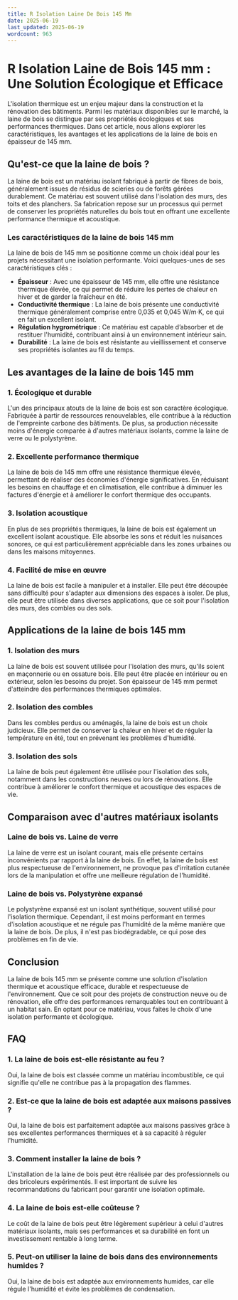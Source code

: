 ```yaml
---
title: R Isolation Laine De Bois 145 Mm
date: 2025-06-19
last_updated: 2025-06-19
wordcount: 963
---
```


# R Isolation Laine de Bois 145 mm : Une Solution Écologique et Efficace

L'isolation thermique est un enjeu majeur dans la construction et la rénovation des bâtiments. Parmi les matériaux disponibles sur le marché, la laine de bois se distingue par ses propriétés écologiques et ses performances thermiques. Dans cet article, nous allons explorer les caractéristiques, les avantages et les applications de la laine de bois en épaisseur de 145 mm.

## Qu'est-ce que la laine de bois ?

La laine de bois est un matériau isolant fabriqué à partir de fibres de bois, généralement issues de résidus de scieries ou de forêts gérées durablement. Ce matériau est souvent utilisé dans l'isolation des murs, des toits et des planchers. Sa fabrication repose sur un processus qui permet de conserver les propriétés naturelles du bois tout en offrant une excellente performance thermique et acoustique.

### Les caractéristiques de la laine de bois 145 mm

La laine de bois de 145 mm se positionne comme un choix idéal pour les projets nécessitant une isolation performante. Voici quelques-unes de ses caractéristiques clés :

- **Épaisseur** : Avec une épaisseur de 145 mm, elle offre une résistance thermique élevée, ce qui permet de réduire les pertes de chaleur en hiver et de garder la fraîcheur en été.
- **Conductivité thermique** : La laine de bois présente une conductivité thermique généralement comprise entre 0,035 et 0,045 W/m·K, ce qui en fait un excellent isolant.
- **Régulation hygrométrique** : Ce matériau est capable d’absorber et de restituer l'humidité, contribuant ainsi à un environnement intérieur sain.
- **Durabilité** : La laine de bois est résistante au vieillissement et conserve ses propriétés isolantes au fil du temps.

## Les avantages de la laine de bois 145 mm

### 1. Écologique et durable

L'un des principaux atouts de la laine de bois est son caractère écologique. Fabriquée à partir de ressources renouvelables, elle contribue à la réduction de l'empreinte carbone des bâtiments. De plus, sa production nécessite moins d'énergie comparée à d'autres matériaux isolants, comme la laine de verre ou le polystyrène.

### 2. Excellente performance thermique

La laine de bois de 145 mm offre une résistance thermique élevée, permettant de réaliser des économies d'énergie significatives. En réduisant les besoins en chauffage et en climatisation, elle contribue à diminuer les factures d'énergie et à améliorer le confort thermique des occupants.

### 3. Isolation acoustique

En plus de ses propriétés thermiques, la laine de bois est également un excellent isolant acoustique. Elle absorbe les sons et réduit les nuisances sonores, ce qui est particulièrement appréciable dans les zones urbaines ou dans les maisons mitoyennes.

### 4. Facilité de mise en œuvre

La laine de bois est facile à manipuler et à installer. Elle peut être découpée sans difficulté pour s'adapter aux dimensions des espaces à isoler. De plus, elle peut être utilisée dans diverses applications, que ce soit pour l'isolation des murs, des combles ou des sols.

## Applications de la laine de bois 145 mm

### 1. Isolation des murs

La laine de bois est souvent utilisée pour l'isolation des murs, qu'ils soient en maçonnerie ou en ossature bois. Elle peut être placée en intérieur ou en extérieur, selon les besoins du projet. Son épaisseur de 145 mm permet d'atteindre des performances thermiques optimales.

### 2. Isolation des combles

Dans les combles perdus ou aménagés, la laine de bois est un choix judicieux. Elle permet de conserver la chaleur en hiver et de réguler la température en été, tout en prévenant les problèmes d'humidité.

### 3. Isolation des sols

La laine de bois peut également être utilisée pour l'isolation des sols, notamment dans les constructions neuves ou lors de rénovations. Elle contribue à améliorer le confort thermique et acoustique des espaces de vie.

## Comparaison avec d'autres matériaux isolants

### Laine de bois vs. Laine de verre

La laine de verre est un isolant courant, mais elle présente certains inconvénients par rapport à la laine de bois. En effet, la laine de bois est plus respectueuse de l'environnement, ne provoque pas d'irritation cutanée lors de la manipulation et offre une meilleure régulation de l'humidité.

### Laine de bois vs. Polystyrène expansé

Le polystyrène expansé est un isolant synthétique, souvent utilisé pour l'isolation thermique. Cependant, il est moins performant en termes d'isolation acoustique et ne régule pas l'humidité de la même manière que la laine de bois. De plus, il n'est pas biodégradable, ce qui pose des problèmes en fin de vie.

## Conclusion

La laine de bois 145 mm se présente comme une solution d'isolation thermique et acoustique efficace, durable et respectueuse de l'environnement. Que ce soit pour des projets de construction neuve ou de rénovation, elle offre des performances remarquables tout en contribuant à un habitat sain. En optant pour ce matériau, vous faites le choix d'une isolation performante et écologique.

## FAQ

### 1. La laine de bois est-elle résistante au feu ?

Oui, la laine de bois est classée comme un matériau incombustible, ce qui signifie qu'elle ne contribue pas à la propagation des flammes.

### 2. Est-ce que la laine de bois est adaptée aux maisons passives ?

Oui, la laine de bois est parfaitement adaptée aux maisons passives grâce à ses excellentes performances thermiques et à sa capacité à réguler l'humidité.

### 3. Comment installer la laine de bois ?

L'installation de la laine de bois peut être réalisée par des professionnels ou des bricoleurs expérimentés. Il est important de suivre les recommandations du fabricant pour garantir une isolation optimale.

### 4. La laine de bois est-elle coûteuse ?

Le coût de la laine de bois peut être légèrement supérieur à celui d'autres matériaux isolants, mais ses performances et sa durabilité en font un investissement rentable à long terme.

### 5. Peut-on utiliser la laine de bois dans des environnements humides ?

Oui, la laine de bois est adaptée aux environnements humides, car elle régule l'humidité et évite les problèmes de condensation.